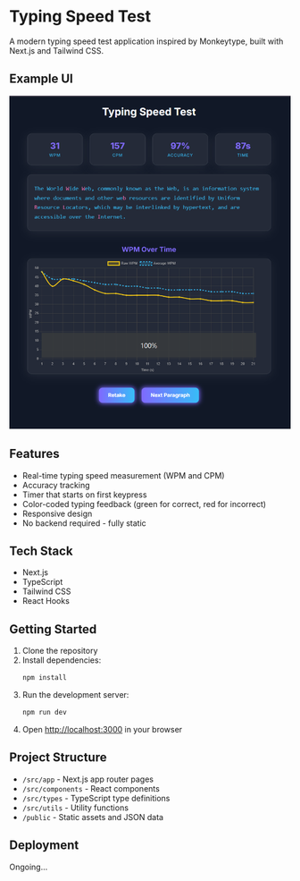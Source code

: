 # Typing Speed Test

A modern typing speed test application inspired by Monkeytype, built with Next.js and Tailwind CSS.

## Example UI

![Typing Speed Test Example UI](./public/sc.png)

## Features

- Real-time typing speed measurement (WPM and CPM)
- Accuracy tracking
- Timer that starts on first keypress
- Color-coded typing feedback (green for correct, red for incorrect)
- Responsive design
- No backend required - fully static

## Tech Stack

- Next.js
- TypeScript
- Tailwind CSS
- React Hooks

## Getting Started

1. Clone the repository
2. Install dependencies:
   ```bash
   npm install
   ```
3. Run the development server:
   ```bash
   npm run dev
   ```
4. Open [http://localhost:3000](http://localhost:3000) in your browser

## Project Structure

- `/src/app` - Next.js app router pages
- `/src/components` - React components
- `/src/types` - TypeScript type definitions
- `/src/utils` - Utility functions
- `/public` - Static assets and JSON data

## Deployment

Ongoing...
